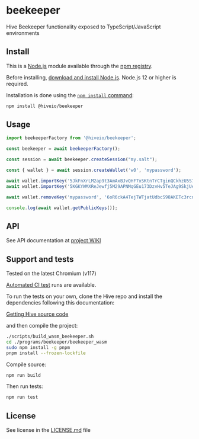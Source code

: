 # beekeeper

Hive Beekeeper functionality exposed to TypeScript/JavaScript environments

## Install

This is a [Node.js](https://nodejs.org/en/) module available through the
[npm registry](https://www.npmjs.com/).

Before installing, [download and install Node.js](https://nodejs.org/en/download/).
Node.js 12 or higher is required.

Installation is done using the
[`npm install` command](https://docs.npmjs.com/getting-started/installing-npm-packages-locally):

```bash
npm install @hiveio/beekeeper
```

## Usage

```js
import beekeeperFactory from '@hiveio/beekeeper';

const beekeeper = await beekeeperFactory();

const session = await beekeeper.createSession("my.salt");

const { wallet } = await session.createWallet('w0', 'mypassword');

await wallet.importKey('5JkFnXrLM2ap9t3AmAxBJvQHF7xSKtnTrCTginQCkhzU5S7ecPT');
await wallet.importKey('5KGKYWMXReJewfj5M29APNMqGEu173DzvHv5TeJAg9SkjUeQV78');

await wallet.removeKey('mypassword', '6oR6ckA4TejTWTjatUdbcS98AKETc3rcnQ9dWxmeNiKDzfhBZa');

console.log(await wallet.getPublicKeys());
```

## API

See API documentation at [project WIKI](${GEN_DOC_URL})

## Support and tests

Tested on the latest Chromium (v117)

[Automated CI test](https://gitlab.syncad.com/hive/hive/-/pipelines) runs are available.

To run the tests on your own, clone the Hive repo and install the dependencies following this documentation:

[Getting Hive source code](https://gitlab.syncad.com/hive/hive/-/blob/master/doc/building.md?ref_type=heads#getting-hive-source-code)

and then compile the project:

```bash
./scripts/build_wasm_beekeeper.sh
cd ./programs/beekeeper/beekeeper_wasm
sudo npm install -g pnpm
pnpm install --frozen-lockfile
```

Compile source:

```bash
npm run build
```

Then run tests:

```bash
npm run test
```

## License

See license in the [LICENSE.md](https://gitlab.syncad.com/hive/hive/-/blob/master/LICENSE.md?ref_type=heads) file

